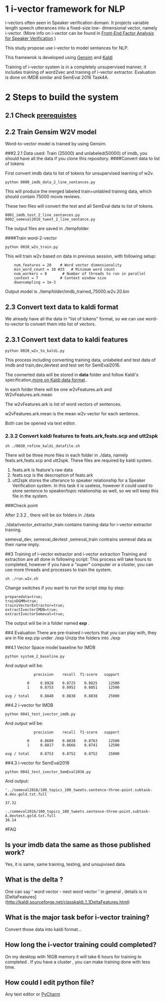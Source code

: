 # 1 i-vector framework for NLP

i-vectors often seen in Speaker verification domain. It projects variable length speech utterances into a fixed-size low-
dimensional vector, namely i-vector. (More info on i-vector can be found in [Front-End Factor Analysis for Speaker Verification](https://www.researchgate.net/profile/Pierre_Dumouchel/publication/224166071_Front-End_Factor_Analysis_for_Speaker_Verification/links/0deec5176777115c24000000.pdf) )

This study propose use i-vector to model sentances for NLP.



This framewrok is developed using [Gensim](https://github.com/piskvorky/gensim) and  [Kaldi](https://github.com/kaldi-asr/kaldi)

Training of i-vector system is in a completely unsupervised manner, it includes training of word2vec and training of i-vector extractor. Evaluation is done on IMDB similar and SemEval 2016 Task4A.

# 2 Steps to build the system
## 2.1 Check [prerequistes](./prerequisites.md)

## 2.2 Train Gensim W2V model
Word-to-vector model is trained by using Gensim.

###2.2.1 Data used:
Train (25000) and unlabeled(50000) of imdb, you should have all the data if you clone this repository.
####Convert data to list of tokens

First convert imdb data to list of tokens for unsupervised learning of w2v.
```
python 0000_imdb_data_2_line_sentances.py
```
This will produce the merged labeled train+unlabled training data, which should contain 75000 movie reviews.

These two files will convert the test and all SemEval data to list of tokens.
```
0001_imdb_test_2_line_sentances.py
0002_semeval2016_tweet_2_line_sentance.py
```
The output files are saved in ./tempfolder

####Train word-2-vector

```
python 0010_w2v_train.py
```
This will train w2v based on data in previous session, with following setup:
```
    num_features = 20    # Word vector dimensionality
    min_word_count = 10 #25   # Minimum word count
    num_workers = 8       # Number of threads to run in parallel
    context = 7          # Context window size
    downsampling = 1e-3
```

Output model is ./tempfolder/imdb_trained_75000.w2v.20.bin

## 2.3 Convert text data to kaldi format
We already have all the data in "list of tokens" format, so we can use word-to-vector to convert them into list of vectors.
## 2.3.1 Convert text data to kaldi features
```
python 0020_w2v_to_kaldi.py
```

This process including converting training data, unlabeled and test data of imdb and train,dev,devtest and test set for SemEval2016.

The covnerted data will be stored in **data** folder and follow Kaldi's specification,[more on Kaldi data format](https://github.com/StevenLOL/Research_speech_speaker_verification_nist_sre2010/blob/master/doc/help_kaldi.md)..

In each folder there will be one w2vFeatures.ark and W2vFeatures.ark.mean

The w2vFeatures.ark is list of word vectors of sentences.

w2vFeatures.ark.mean is the mean w2v vector for each sentence.

Both can be opened via text editor.

### 2.3.2 Convert kaldi features to feats.ark,feats.scp and utt2spk

```
sh ./0030_refine_kaldi_datafile.sh
```

There will be three more files in each folder in ./data, namely feats.ark,feats.scp and utt2spk. These files are required by kaldi system.

1. feats.ark is feature's raw data
2. feats.scp is the descroption of feats.ark
3. utt2spk stores the utterance to speaker relationship for a Speaker Verification system. In this task it is useless, however it could used to store sentence to speaker/topic relationship as well, so we will keep this file in the system.


###Check point

After 2.3.2 , there will be six folders in ./data

./data/ivector_extractor_train contains training data for i-vector extractor training.

semeval_dev, semeval_devtest ,semeval_train contrains semeval data as their name imply.

##3 Training of i-vector extractor and i-vector extraction
Training and extraction are all done in following script:
This process will take hours to completed, however if you have a "super" computer or a cluster, you can use more threads and processes to train the system.

```
sh ./run.w2v.sh
```

Change switches if you want to run the script step by step:

```
preparedata=true;
trainDGMM=true;
trainiVectorExtractor=true;
extractIvectorIMDB=true;
extractIvectorSemeval=true;
```

The output will be in a folder named **exp** .



##4 Evaluation
There are pre-trained i-vectors that you can play with, they are in file exp.zip under ./exp
Unzip the folders into ./exp

##4.1 Vector Space model baseline for IMDB

```
python system_2_baseline.py
```

And output will be:
```
             precision    recall  f1-score   support

          0     0.8928    0.8725    0.8825     12500
          1     0.8753    0.8952    0.8851     12500

avg / total     0.8840    0.8838    0.8838     25000
```

##4.2 i-vector for IMDB

```
python 0041_test_ivector_imdb.py
```
And output will be:
```
             precision    recall  f1-score   support

          0     0.8689    0.8838    0.8763     12500
          1     0.8817    0.8666    0.8741     12500

avg / total     0.8753    0.8752    0.8752     25000
```
##4.3 i-vector for SemEval2016

```
python 0042_test_ivector_SemEval2016.py
```
And output:
```
'../semeval2016/100_topics_100_tweets.sentence-three-point.subtask-A.dev.gold.txt.full

37.32

../semeval2016/100_topics_100_tweets.sentence-three-point.subtask-A.devtest.gold.txt.full
38.14

```
#FAQ
## Is your imdb data the same as those published work?
Yes, it is same, same training, testing, and unsupvised data.
## What is the delta ?
One can say ' word vector - next word vector ' in general , details is in [DeltaFeatures] (http://kaldi.sourceforge.net/classkaldi_1_1DeltaFeatures.html)
## What is the major task befor i-vector training?
Convert those data into kaldi format...
## How long the i-vector training could completed?
On my desktop with 16GB memory it will take 6 hours for training to completed . 
If you have a cluster , you can make training done with less time. 

## How could I edit python file?

Any text editor or [PyCharm](https://www.jetbrains.com/pycharm/)

